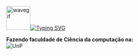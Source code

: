 <a href="https://emoji.gg/emoji/wavegif_1860"><img src="https://cdn3.emoji.gg/emojis/wavegif_1860.gif" width="64px" height="64px" alt="wavegif"></a>[![Typing SVG](https://readme-typing-svg.demolab.com?font=Fira+Code&pause=1000&width=435&lines=Hello+people;My+name+is+Pedro+Evaristo;I'm+from+Brazil%2C+Natal)](https://git.io/typing-svg)

**Fazendo faculdade de Ciência da computação na:**<br>![UnP](https://loja.unponline.com.br/media/logo/stores/19/UNP.png)
